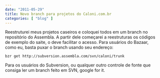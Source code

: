 ```yaml
---
date: "2011-05-29"
title: Novo branch para projetos do Caloni.com.br
categories: [ "blog" ]
---
```



Reestruturei meus projetos caseiros e coloquei todos em um branch no repositório do Assembla. A partir dele começarei a reestruturas os códigos de exemplo do saite, o deve facilitar o acesso. Para usuários do Bazaar, como eu, basta puxar o branch usando seu endereço:

    
    bzr get http://subversion.assembla.com/svn/caloni/trunk

Para os usuários do Subversion, ou qualquer outro controle de fonte que consiga ler um branch feito em SVN, google for it.
